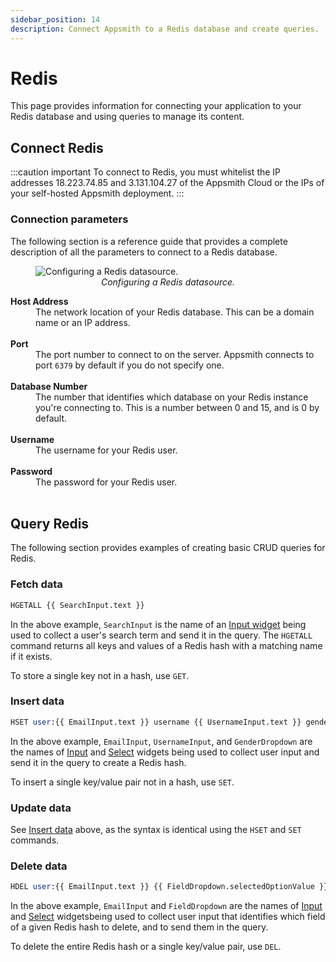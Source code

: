 ```yaml
---
sidebar_position: 14
description: Connect Appsmith to a Redis database and create queries.
---
```

# Redis

This page provides information for connecting your application to your Redis database and using queries to manage its content.

## Connect Redis

:::caution important
To connect to Redis, you must whitelist the IP addresses 18.223.74.85 and 3.131.104.27 of the Appsmith Cloud or the IPs of your self-hosted Appsmith deployment.
:::

### Connection parameters

The following section is a reference guide that provides a complete description of all the parameters to connect to a Redis database.

<figure>
  <img src="/img/redis-datasource-config.png" style={{width: "100%", height: "auto"}} alt="Configuring a Redis datasource." />
  <figcaption align="center"><i>Configuring a Redis datasource.</i></figcaption>
</figure>

<dl>
  <dt><b>Host Address</b></dt>
  <dd>The network location of your Redis database. This can be a domain name or an IP address.</dd><br />

  <dt><b>Port</b></dt>
  <dd>The port number to connect to on the server. Appsmith connects to port <code>6379</code> by default if you do not specify one.</dd><br />

  <dt><b>Database Number</b></dt>
  <dd>The number that identifies which database on your Redis instance you're connecting to. This is a number between 0 and 15, and is 0 by default.</dd><br />

  <dt><b>Username</b></dt>
  <dd>The username for your Redis user.
  </dd><br />

  <dt><b>Password</b></dt>
  <dd>The password for your Redis user.
  </dd><br />
</dl>

## Query Redis

The following section provides examples of creating basic CRUD queries for Redis.

### Fetch data

```sql
HGETALL {{ SearchInput.text }}
```

In the above example, `SearchInput` is the name of an [Input widget](/reference/widgets/input) being used to collect a user's search term and send it in the query. The `HGETALL` command returns all keys and values of a Redis hash with a matching name if it exists.

To store a single key not in a hash, use `GET`.

### Insert data

```sql 
HSET user:{{ EmailInput.text }} username {{ UsernameInput.text }} gender {{ GenderDropdown.selectedOptionVaue }}
```

In the above example, `EmailInput`, `UsernameInput`, and `GenderDropdown` are the names of [Input](/reference/widgets/input) and [Select](/reference/widgets/select) widgets being used to collect user input and send it in the query to create a Redis hash.

To insert a single key/value pair not in a hash, use `SET`.

### Update data

See [Insert data](#insert-data) above, as the syntax is identical using the `HSET` and `SET` commands.

### Delete data

```sql
HDEL user:{{ EmailInput.text }} {{ FieldDropdown.selectedOptionValue }}
```

In the above example, `EmailInput` and `FieldDropdown` are the names of [Input](/reference/widgets/input) and [Select](/reference/widgets/select) widgetsbeing used to collect user input that identifies which field of a given Redis hash to delete, and to send them in the query.

To delete the entire Redis hash or a single key/value pair, use `DEL`.

